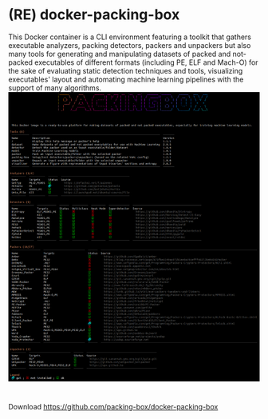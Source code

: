 # (RE) docker-packing-box
This Docker container is a CLI environment featuring a toolkit that gathers executable analyzers, packing detectors, packers and unpackers but also many tools for generating and manipulating datasets of packed and not-packed executables of different formats (including PE, ELF and Mach-O) for the sake of evaluating static detection techniques and tools, visualizing executables' layout and automating machine learning pipelines with the support of many algorithms.
![aa560d4c863981dd6013be7ef70b512a.png](../../../_resources/aa560d4c863981dd6013be7ef70b512a.png)

#
 
 Download
 https://github.com/packing-box/docker-packing-box